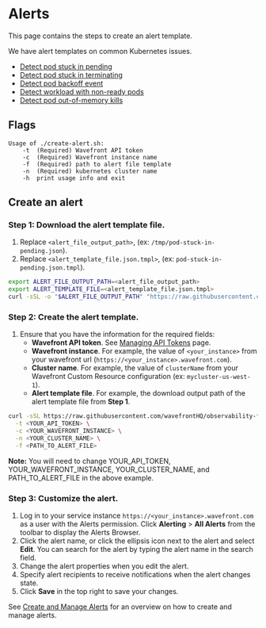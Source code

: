 # Alerts
This page contains the steps to create an alert template.

We have alert templates on common Kubernetes issues.

* [Detect pod stuck in pending](templates/pod-stuck-in-pending.json.tmpl)
* [Detect pod stuck in terminating](templates/pod-stuck-in-terminating.json.tmpl)
* [Detect pod backoff event](templates/pod-backoff-event.json.tmpl)
* [Detect workload with non-ready pods](templates/workload-not-ready.json.tmpl)
* [Detect pod out-of-memory kills](templates/pod-out-of-memory-kills.json.tmpl)

## Flags

```
Usage of ./create-alert.sh:
    -t  (Required) Wavefront API token
    -c  (Required) Wavefront instance name
    -f  (Required) path to alert file template
    -n  (Required) kubernetes cluster name
    -h  print usage info and exit
```

## Create an alert

### Step 1: Download the alert template file.

1. Replace `<alert_file_output_path>`, (ex: `/tmp/pod-stuck-in-pending.json`).
2. Replace `<alert_template_file.json.tmpl>`, (ex: `pod-stuck-in-pending.json.tmpl`).

```bash
export ALERT_FILE_OUTPUT_PATH=<alert_file_output_path>
export ALERT_TEMPLATE_FILE=<alert_template_file.json.tmpl>
curl -sSL -o "$ALERT_FILE_OUTPUT_PATH" "https://raw.githubusercontent.com/wavefrontHQ/observability-for-kubernetes/main/docs/alerts/templates/$ALERT_TEMPLATE_FILE"
```

### Step 2: Create the alert template.

1. Ensure that you have the information for the required fields:
   - **Wavefront API token**. See [Managing API Tokens](https://docs.wavefront.com/wavefront_api.html#managing-api-tokens) page.
   - **Wavefront instance**. For example, the value of `<your_instance>` from your wavefront url (`https://<your_instance>.wavefront.com`).
   - **Cluster name**. For example, the value of `clusterName` from your Wavefront Custom Resource configuration (ex: `mycluster-us-west-1`).
   - **Alert template file**. For example, the download output path of the alert template file from **Step 1**.

```bash
curl -sSL https://raw.githubusercontent.com/wavefrontHQ/observability-for-kubernetes/main/docs/alerts/create-alert.sh | bash -s -- \
  -t <YOUR_API_TOKEN> \
  -c <YOUR_WAVEFRONT_INSTANCE> \
  -n <YOUR_CLUSTER_NAME> \
  -f <PATH_TO_ALERT_FILE>
```

**Note:** You will need to change YOUR_API_TOKEN, YOUR_WAVEFRONT_INSTANCE, YOUR_CLUSTER_NAME, and PATH_TO_ALERT_FILE in the above example.

### Step 3: Customize the alert.

1. Log in to your service instance `https://<your_instance>.wavefront.com` as a user with the Alerts permission. Click **Alerting** > **All Alerts** from the toolbar to display the Alerts Browser.
2. Click the alert name, or click the ellipsis icon next to the alert and select **Edit**.  You can search for the alert by typing the alert name in the search field.
3. Change the alert properties when you edit the alert.
4. Specify alert recipients to receive notifications when the alert changes state.
5. Click **Save** in the top right to save your changes.

See [Create and Manage Alerts](https://docs.wavefront.com/alerts_manage.html) for an overview on how to create and manage alerts.
